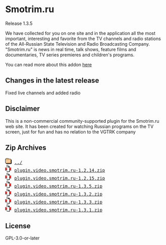 # Smotrim.ru
Release 1.3.5

We have collected for you on one site and in the application all the most important, interesting and favorite from the TV channels and radio stations of the All-Russian State Television and Radio Broadcasting Company. "Smotrim.ru" is news in real time, talk shows, feature films and documentaries, TV series premieres and children's programs.
        

You can read more about this addon [here](http://xbmc.ru/forum/showthread.php?t=23431)

## Changes in the latest release 
 Fixed live channels and added radio

## Disclaimer 
 This is a non-commercial community-supported plugin for the Smotrim.ru web site. It has been created for watching Russian programs on the TV screen, just for fun and has no relation to the VGTRK company
        

## Zip Archives
<pre>
<img src="../../icons/folder.gif" alt="[DIR]" > <a href="../">../</a> 
<img src="../../icons/compressed.gif" alt="[ZIP]" > <a href="plugin.video.smotrim.ru-1.2.14.zip">plugin.video.smotrim.ru-1.2.14.zip</a> 
<img src="../../icons/compressed.gif" alt="[ZIP]" > <a href="plugin.video.smotrim.ru-1.2.15.zip">plugin.video.smotrim.ru-1.2.15.zip</a> 
<img src="../../icons/compressed.gif" alt="[ZIP]" > <a href="plugin.video.smotrim.ru-1.3.5.zip">plugin.video.smotrim.ru-1.3.5.zip</a> 
<img src="../../icons/compressed.gif" alt="[ZIP]" > <a href="plugin.video.smotrim.ru-1.3.2.zip">plugin.video.smotrim.ru-1.3.2.zip</a> 
<img src="../../icons/compressed.gif" alt="[ZIP]" > <a href="plugin.video.smotrim.ru-1.3.3.zip">plugin.video.smotrim.ru-1.3.3.zip</a> 
<img src="../../icons/compressed.gif" alt="[ZIP]" > <a href="plugin.video.smotrim.ru-1.3.1.zip">plugin.video.smotrim.ru-1.3.1.zip</a> 
</pre>
## License 
 GPL-3.0-or-later

